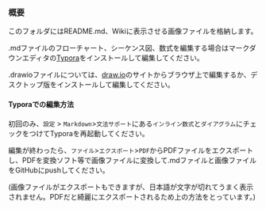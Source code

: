 ### 概要

このフォルダにはREADME.md、Wikiに表示させる画像ファイルを格納します。

.mdファイルのフローチャート、シーケンス図、数式を編集する場合はマークダウンエディタの[Typora](https://typora.io/)をインストールして編集してください。   

.drawioファイルについては、[draw.io](https://about.draw.io/)のサイトからブラウザ上で編集するか、デスクトップ版をインストールして編集してください。

#### Typoraでの編集方法

初回のみ、```設定``` > ```Markdown```>```文法サポート```にある```インライン数式```と```ダイアグラム```にチェックをつけてTyporaを再起動してください。

編集が終わったら、```ファイル```>```エクスポート```>```PDF```からPDFファイルをエクスポートし、PDFを変換ソフト等で画像ファイルに変換して.mdファイルと画像ファイルをGitHubにpushしてください。

(画像ファイルがエクスポートもできますが、日本語が文字が切れてうまく表示されません。PDFだと綺麗にエクスポートされるため上の方法をとっています。)




